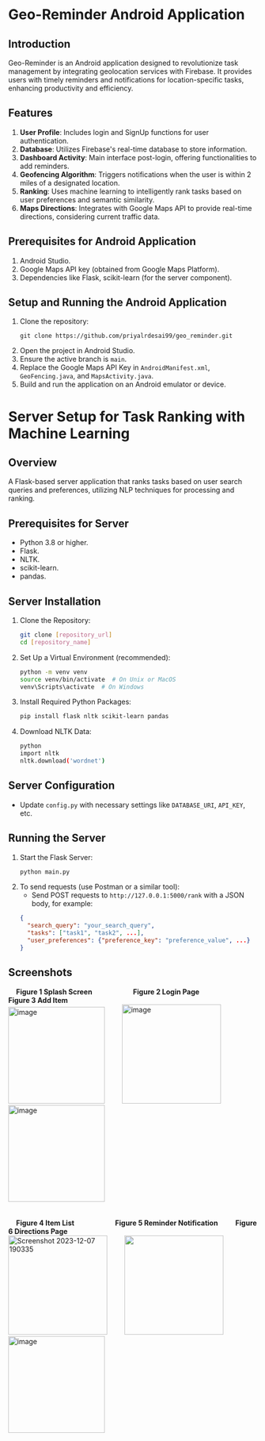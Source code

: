 # Geo-Reminder Android Application

## Introduction

Geo-Reminder is an Android application designed to revolutionize task management by integrating geolocation services with Firebase. It provides users with timely reminders and notifications for location-specific tasks, enhancing productivity and efficiency.

## Features

1. **User Profile**: Includes login and SignUp functions for user authentication.
2. **Database**: Utilizes Firebase's real-time database to store information.
3. **Dashboard Activity**: Main interface post-login, offering functionalities to add reminders.
4. **Geofencing Algorithm**: Triggers notifications when the user is within 2 miles of a designated location.
5. **Ranking**: Uses machine learning to intelligently rank tasks based on user preferences and semantic similarity.
6. **Maps Directions**: Integrates with Google Maps API to provide real-time directions, considering current traffic data.

## Prerequisites for Android Application

1. Android Studio.
2. Google Maps API key (obtained from Google Maps Platform).
3. Dependencies like Flask, scikit-learn (for the server component).

## Setup and Running the Android Application

1. Clone the repository: 
    ```
    git clone https://github.com/priyalrdesai99/geo_reminder.git
    ```
2. Open the project in Android Studio.
3. Ensure the active branch is `main`.
4. Replace the Google Maps API Key in `AndroidManifest.xml`, `GeoFencing.java`, and `MapsActivity.java`.
5. Build and run the application on an Android emulator or device.

# Server Setup for Task Ranking with Machine Learning

## Overview

A Flask-based server application that ranks tasks based on user search queries and preferences, utilizing NLP techniques for processing and ranking.

## Prerequisites for Server

- Python 3.8 or higher.
- Flask.
- NLTK.
- scikit-learn.
- pandas.

## Server Installation

1. Clone the Repository:
    ```bash
    git clone [repository_url]
    cd [repository_name]
    ```
2. Set Up a Virtual Environment (recommended):
    ```bash
    python -m venv venv
    source venv/bin/activate  # On Unix or MacOS
    venv\Scripts\activate  # On Windows
    ```
3. Install Required Python Packages:
    ```bash
    pip install flask nltk scikit-learn pandas
    ```
4. Download NLTK Data:
    ```bash
    python
    import nltk
    nltk.download('wordnet')
    ```

## Server Configuration

- Update `config.py` with necessary settings like `DATABASE_URI`, `API_KEY`, etc.

## Running the Server

1. Start the Flask Server:
    ```bash
    python main.py
    ```
2. To send requests (use Postman or a similar tool):
    - Send POST requests to `http://127.0.0.1:5000/rank` with a JSON body, for example:
    ```json
    {
      "search_query": "your_search_query",
      "tasks": ["task1", "task2", ...],
      "user_preferences": {"preference_key": "preference_value", ...}
    }
    ```
 ## Screenshots
  &nbsp; &nbsp; **Figure 1 Splash Screen**    &nbsp; &nbsp; &nbsp; &nbsp; &nbsp; &nbsp; &nbsp; &nbsp; &nbsp;  &nbsp;   **Figure 2 Login Page**
&nbsp; &nbsp; &nbsp; &nbsp; &nbsp; &nbsp; &nbsp; &nbsp; &nbsp; &nbsp; &nbsp;  **Figure 3 Add Item**
<br>
<img width="195" alt="image" src="https://github.com/priyalrdesai99/geo_reminder/assets/44197829/7ed714e5-d6cb-4505-9358-d4d4c5b4ce43"> &nbsp; &nbsp; &nbsp; &nbsp; 
<img width="200" alt="image" src="https://github.com/priyalrdesai99/geo_reminder/assets/44197829/8d38cd1c-f834-4a24-8437-bb58160e8ab8"> &nbsp; &nbsp; &nbsp; &nbsp;
<img width="195" alt="image" src="https://github.com/priyalrdesai99/geo_reminder/assets/44197829/d1e8a634-8261-42f9-8cdf-de9eabf04bbf">
<br>
<br>
<br>
&nbsp; &nbsp; **Figure 4 Item List**    &nbsp; &nbsp; &nbsp; &nbsp; &nbsp; &nbsp; &nbsp; &nbsp; &nbsp;  &nbsp;   **Figure 5 Reminder Notification**
&nbsp; &nbsp; &nbsp; &nbsp;    **Figure 6 Directions Page**
<br>
<img width="200" alt="Screenshot 2023-12-07 190335" src="https://github.com/priyalrdesai99/geo_reminder/assets/44197829/78bfcbf1-9eae-49b2-86c5-2645651348b5"> &nbsp; &nbsp; &nbsp; &nbsp;
<img width="200" src = "https://github.com/priyalrdesai99/geo_reminder/assets/44197829/a7cd75fc-e0ab-42cb-aed0-8607c960fadd"> &nbsp; &nbsp; &nbsp; &nbsp;
<img width="195" alt="image" src="https://github.com/priyalrdesai99/geo_reminder/assets/44197829/0b6ca684-ebfc-4ab4-babb-8ec6b793594f">

